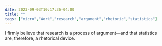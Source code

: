 ---date: 2023-09-03T10:17:36-04:00title: ""tags: ["micro","Work","research","argument","rhetoric","statistics"]---I firmly believe that research is a process of argument—and that statistics are, therefore, a rhetorical device.